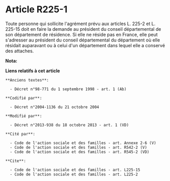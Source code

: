 # Article R225-1

Toute personne qui sollicite l'agrément prévu aux articles L. 225-2 et L. 225-15 doit en faire la demande au président du
conseil départemental de son département de résidence. Si elle ne réside pas en France, elle peut s'adresser au président du
conseil départemental du département où elle résidait auparavant ou à celui d'un département dans lequel elle a conservé des
attaches.

**Nota:**



**Liens relatifs à cet article**

	**Anciens textes**:

	  - Décret n°98-771 du 1 septembre 1998 - art. 1 (Ab)

	**Codifié par**:

	  - Décret n°2004-1136 du 21 octobre 2004

	**Modifié par**:

	  - Décret n°2013-938 du 18 octobre 2013 - art. 1 (VD)

	**Cité par**:

	  - Code de l'action sociale et des familles - art. Annexe 2-6 (V)
	  - Code de l'action sociale et des familles - art. R542-2 (V)
	  - Code de l'action sociale et des familles - art. R545-2 (VD)

	**Cite**:

	  - Code de l'action sociale et des familles - art. L225-15
	  - Code de l'action sociale et des familles - art. L225-2

